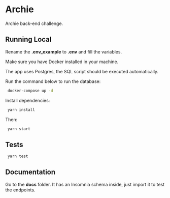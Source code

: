 # Archie

Archie back-end challenge.

## Running Local

Rename the **.env_example** to **.env** and fill the variables.

Make sure you have Docker installed in your machine.

The app uses Postgres, the SQL script should be executed automatically.

Run the command below to run the database:

```sh
 docker-compose up -d
```

Install dependencies:

```sh
 yarn install
```

Then:

```sh
 yarn start
```

## Tests

```sh
 yarn test
```

## Documentation

Go to the **docs** folder. It has an Insomnia schema inside, just import it to test the endpoints.
